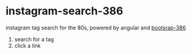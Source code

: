 instagram-search-386
====================

instagram tag search for the 80s, powered by angular and [bootsrap-386](https://github.com/kristopolous/BOOTSTRA.386/)

1. search for a tag
2. click a link
